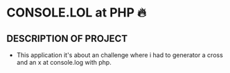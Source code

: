 # CONSOLE.LOL at PHP 🔥

## DESCRIPTION OF PROJECT

- This application it's about an challenge where i had to generator a cross and an x at console.log with php.





